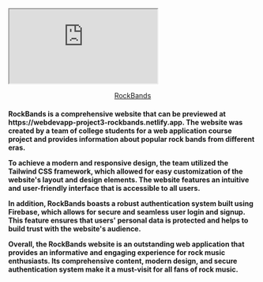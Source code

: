 <iframe src="https://webdevapp-project3-rockbands.netlify.app"></iframe>

<p style="text-align: center; text-decoration: underline;">RockBands</p>

<h4> RockBands is a comprehensive website that can be previewed at https://webdevapp-project3-rockbands.netlify.app. The website was created by a team of college students for a web application course project and provides information about popular rock bands from different eras.

To achieve a modern and responsive design, the team utilized the Tailwind CSS framework, which allowed for easy customization of the website's layout and design elements. The website features an intuitive and user-friendly interface that is accessible to all users.

In addition, RockBands boasts a robust authentication system built using Firebase, which allows for secure and seamless user login and signup. This feature ensures that users' personal data is protected and helps to build trust with the website's audience.

Overall, the RockBands website is an outstanding web application that provides an informative and engaging experience for rock music enthusiasts. Its comprehensive content, modern design, and secure authentication system make it a must-visit for all fans of rock music.</h4>
